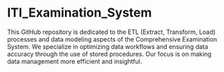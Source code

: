 # ITI_Examination_System
This GitHub repository is dedicated to the ETL (Extract, Transform, Load) processes and data modeling aspects of the Comprehensive Examination System. We specialize in optimizing data workflows and ensuring data accuracy through the use of stored procedures. Our focus is on making data management more efficient and insightful.
